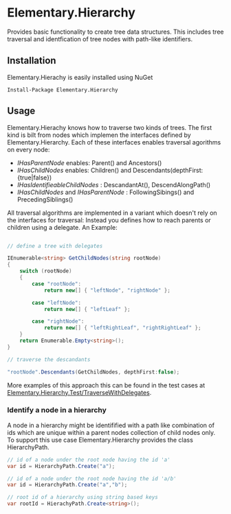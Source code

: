 # Elementary.Hierarchy

Provides basic functionality to create tree data structures. 
This includes tree traversal and identfication of tree nodes with path-like identifiers.

## Installation 

Elementary.Hierachy is easily installed using NuGet
```
Install-Package Elementary.Hierarchy
```
## Usage

Elementary.Hierachy knows how to traverse two kinds of trees. The first kind is bilt from nodes which implemen the interfaces defined by Elementary.Hierarchy. Each of these interfaces enables traversal agorithms on every node: 

* _IHasParentNode_ enables: Parent() and Ancestors()
* _IHasChildNodes_ enables: Children() and Descendants(depthFirst:{true|false})
* _IHasIdentifieableChildNodes_ : DescandantAt(), DescendAlongPath()
* _IHasChildNodes_ and _IHasParentNode_ : FollowingSibings() and PrecedingSiblings()

All traversal algorithms are implemented in a variant which doesn't rely on the interfaces for traversal: Instead you defines how to reach parents or children using a delegate. An Example:

```csharp

// define a tree with delegates

IEnumerable<string> GetChildNodes(string rootNode)
{
    switch (rootNode)
    {
        case "rootNode":
            return new[] { "leftNode", "rightNode" };

        case "leftNode":
            return new[] { "leftLeaf" };

        case "rightNode":
            return new[] { "leftRightLeaf", "rightRightLeaf" };
    }
    return Enumerable.Empty<string>();
}

// traverse the descandants 

"rootNode".Descendants(GetChildNodes, depthFirst:false);
```

More examples of this approach this can be found in the test cases at [Elementary.Hierarchy.Test/TraverseWithDelegates](https://github.com/wgross/Elementary.Hierarchy/tree/master/Elementary.Hierarchy.Test/TraverseWithDelegates).

### Identify a node in a hierarchy

A node in a hierarchy might be identifified with a path like combination of ids which are unique within a parent nodes collection of child nodes only.
To support this use case Elementary.Hierarchy provides the class HierarchyPath<T>.

```csharp
// id of a node under the root node having the id 'a'
var id = HierarchyPath.Create("a");

// id of a node under the root node having the id 'a/b'
var id = HierarchyPath.Create("a","b");

// root id of a hierarchy using string based keys 
var rootId = HierachyPath.Create<string>();
```

